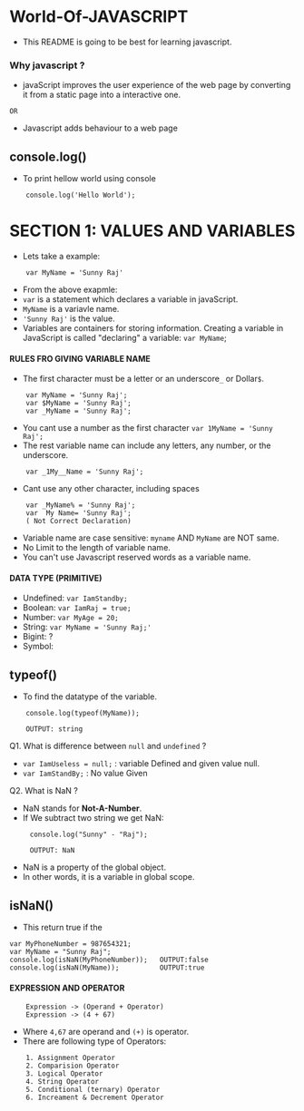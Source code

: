 # World-Of-JAVASCRIPT
- This README is going to be best for learning javascript.

### Why javascript ?
- javaScript improves the user experience of the web page by converting it from a static page into a interactive one.

```OR ```

- Javascript adds behaviour to a web page 

## console.log()
- To print hellow world using console
```
    console.log('Hello World');
```

# SECTION 1: VALUES AND VARIABLES 
- Lets take a example:
```
    var MyName = 'Sunny Raj'
``` 
- From the above exapmle: 
- ```var``` is a statement which declares a variable in javaScript.
- ```MyName``` is a variavle name.
- ```'Sunny Raj'``` is the value.
- Variables are containers for storing information. Creating a variable in JavaScript is called "declaring" a variable: ```var MyName```; 

#### RULES FRO GIVING VARIABLE NAME
- The first character must be a letter or an underscore```_``` or Dollar```$```. 
```
    var MyName = 'Sunny Raj';
    var $MyName = 'Sunny Raj';
    var _MyName = 'Sunny Raj';
```    
- You cant use a number as the first character ```var 1MyName = 'Sunny Raj';``` 
- The rest variable name can include any letters, any number, or the underscore. 
```
    var _1My__Name = 'Sunny Raj';
```
- Cant use any other character, including spaces 
```
    var _MyName% = 'Sunny Raj';
    var  My Name= 'Sunny Raj';
    ( Not Correct Declaration)
```
- Variable name are case sensitive:  ``` myname ``` AND ```MyName``` are NOT same.
- No Limit to the length of variable name.
- You can't use Javascript reserved words as a variable name. 

#### DATA TYPE (PRIMITIVE)
- Undefined:  ```var IamStandby;```
- Boolean:  ```var IamRaj = true;```
- Number:  ```var MyAge = 20;```
- String:  ```var MyName = 'Sunny Raj;'```
- Bigint: ?
- Symbol:

## typeof()
- To find the datatype of the variable.
```
    console.log(typeof(MyName));
```
```
    OUTPUT: string
```

Q1. What is difference between ```null``` and ```undefined``` ?
- ```var IamUseless = null;``` : variable Defined and given value null.
- ```var IamStandBy;``` : No value Given

Q2. What is NaN ?
- NaN stands for **Not-A-Number**.
- If We subtract two string we get NaN: 
```
     console.log("Sunny" - "Raj");
```
```
     OUTPUT: NaN
```
- NaN is a property of the global object.
- In other words, it is a variable in global scope.

## isNaN()
- This return true if the 
```
var MyPhoneNumber = 987654321;
var MyName = "Sunny Raj";
console.log(isNaN(MyPhoneNumber));   OUTPUT:false
console.log(isNaN(MyName));          OUTPUT:true
```

#### EXPRESSION AND OPERATOR
```
    Expression -> (Operand + Operator)
    Expression -> (4 + 67)
```
- Where ```4,67``` are operand and ```(+)``` is operator.
- There are following type of Operators:
```
    1. Assignment Operator
    2. Comparision Operator
    3. Logical Operator
    4. String Operator
    5. Conditional (ternary) Operator
    6. Increament & Decrement Operator
```


